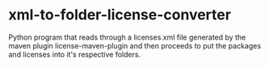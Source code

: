 # xml-to-folder-license-converter

Python program that reads through a licenses.xml file generated by the maven plugin license-maven-plugin and then proceeds to put the packages and licenses into it's respective folders.
